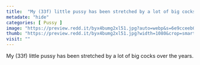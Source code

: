 ```yaml
---
title:  "My (33f) little pussy has been stretched by a lot of big cocks over the years."
metadate: "hide"
categories: [ Pussy ]
image: "https://preview.redd.it/byx4bumg2xl51.jpg?auto=webp&s=6e9cceeb008da762a5e93cc524f6fde022e11a76"
thumb: "https://preview.redd.it/byx4bumg2xl51.jpg?width=1080&crop=smart&auto=webp&s=6c20b9bc178c5d9904a0e1e4fc38b4df2eb1ede4"
visit: ""
---
```

My (33f) little pussy has been stretched by a lot of big cocks over the years.
